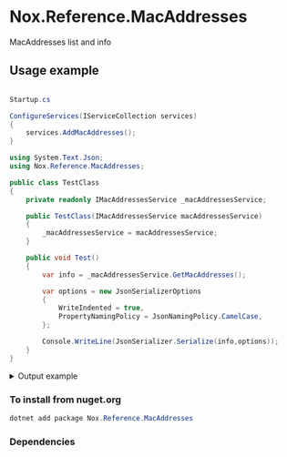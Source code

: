 # Nox.Reference.MacAddresses
MacAddresses list and info

## Usage example

```csharp

Startup.cs

ConfigureServices(IServiceCollection services)
{
    services.AddMacAddresses();
}

using System.Text.Json;
using Nox.Reference.MacAddresses;

public class TestClass
{
    private readonly IMacAddressesService _macAddressesService;

    public TestClass(IMacAddressesService macAddressesService)
    {
        _macAddressesService = macAddressesService;
    }

    public void Test()
    {
        var info = _macAddressesService.GetMacAddresses(); 

        var options = new JsonSerializerOptions
        {
            WriteIndented = true,
            PropertyNamingPolicy = JsonNamingPolicy.CamelCase,
        };

        Console.WriteLine(JsonSerializer.Serialize(info,options));
    }
}
```

<details>
  <summary>Output example</summary>

```csharp
/* Outputs:
[
  {
    "address": "000000",
    "vendor": "Officially Xerox"
  },
  {
    "address": "000001",
    "vendor": "SuperLAN-2U"
  },
  {
    "address": "000002",
    "vendor": "BBN (was internal usage only, no longer used)"
  }...
]
*/
```
</details>

### To install from nuget.org
```powershell
dotnet add package Nox.Reference.MacAddresses
```

### Dependencies
